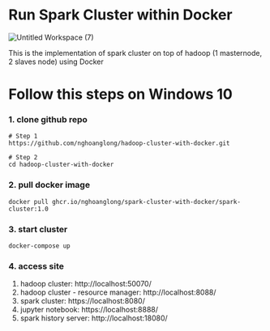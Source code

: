 # Run Spark Cluster within Docker

![Untitled Workspace (7)](https://user-images.githubusercontent.com/43443323/153743377-4599a4df-bb1f-4040-828a-326dc22fc352.png)

  
This is the implementation of spark cluster on top of hadoop (1 masternode, 2 slaves node) using Docker

# Follow this steps on Windows 10

### 1. clone github repo
```
# Step 1
https://github.com/nghoanglong/hadoop-cluster-with-docker.git

# Step 2
cd hadoop-cluster-with-docker
```
### 2. pull docker image
```
docker pull ghcr.io/nghoanglong/spark-cluster-with-docker/spark-cluster:1.0
```

### 3. start cluster
```
docker-compose up
```

### 4. access site
1. hadoop cluster: http://localhost:50070/
2. hadoop cluster - resource manager: http://localhost:8088/
3. spark cluster: https://localhost:8080/
4. jupyter notebook: https://localhost:8888/
5. spark history server: http://localhost:18080/